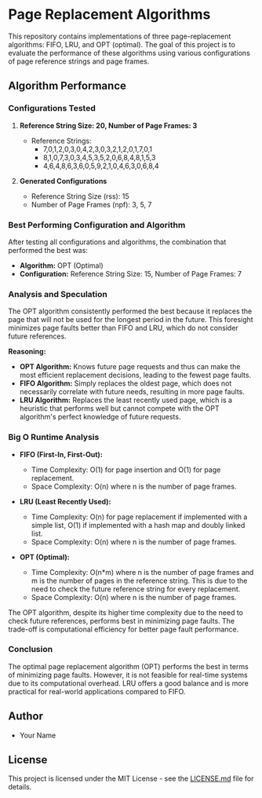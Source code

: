 # Page Replacement Algorithms

This repository contains implementations of three page-replacement algorithms: FIFO, LRU, and OPT (optimal). The goal of this project is to evaluate the performance of these algorithms using various configurations of page reference strings and page frames.

## Algorithm Performance

### Configurations Tested

1. **Reference String Size: 20, Number of Page Frames: 3**
   - Reference Strings: 
     - 7,0,1,2,0,3,0,4,2,3,0,3,2,1,2,0,1,7,0,1
     - 8,1,0,7,3,0,3,4,5,3,5,2,0,6,8,4,8,1,5,3
     - 4,6,4,8,6,3,6,0,5,9,2,1,0,4,6,3,0,6,8,4

2. **Generated Configurations**
   - Reference String Size (rss): 15
   - Number of Page Frames (npf): 3, 5, 7

### Best Performing Configuration and Algorithm

After testing all configurations and algorithms, the combination that performed the best was:

- **Algorithm:** OPT (Optimal)
- **Configuration:** Reference String Size: 15, Number of Page Frames: 7

### Analysis and Speculation

The OPT algorithm consistently performed the best because it replaces the page that will not be used for the longest period in the future. This foresight minimizes page faults better than FIFO and LRU, which do not consider future references.

**Reasoning:**
- **OPT Algorithm:** Knows future page requests and thus can make the most efficient replacement decisions, leading to the fewest page faults.
- **FIFO Algorithm:** Simply replaces the oldest page, which does not necessarily correlate with future needs, resulting in more page faults.
- **LRU Algorithm:** Replaces the least recently used page, which is a heuristic that performs well but cannot compete with the OPT algorithm's perfect knowledge of future requests.

### Big O Runtime Analysis

- **FIFO (First-In, First-Out):**
  - Time Complexity: O(1) for page insertion and O(1) for page replacement.
  - Space Complexity: O(n) where n is the number of page frames.

- **LRU (Least Recently Used):**
  - Time Complexity: O(n) for page replacement if implemented with a simple list, O(1) if implemented with a hash map and doubly linked list.
  - Space Complexity: O(n) where n is the number of page frames.

- **OPT (Optimal):**
  - Time Complexity: O(n*m) where n is the number of page frames and m is the number of pages in the reference string. This is due to the need to check the future reference string for every replacement.
  - Space Complexity: O(n) where n is the number of page frames.

The OPT algorithm, despite its higher time complexity due to the need to check future references, performs best in minimizing page faults. The trade-off is computational efficiency for better page fault performance.

### Conclusion

The optimal page replacement algorithm (OPT) performs the best in terms of minimizing page faults. However, it is not feasible for real-time systems due to its computational overhead. LRU offers a good balance and is more practical for real-world applications compared to FIFO.

## Author

- Your Name

## License

This project is licensed under the MIT License - see the [LICENSE.md](LICENSE.md) file for details.
